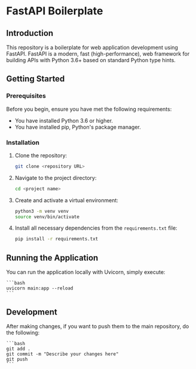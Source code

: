 # FastAPI Boilerplate

## Introduction

This repository is a boilerplate for web application development using FastAPI. FastAPI is a modern, fast (high-performance), web framework for building APIs with Python 3.6+ based on standard Python type hints.

## Getting Started

### Prerequisites

Before you begin, ensure you have met the following requirements:

- You have installed Python 3.6 or higher.
- You have installed pip, Python's package manager.

### Installation

1. Clone the repository:

   ```bash
   git clone <repository URL>
   ```

2. Navigate to the project directory:

   ```bash
   cd <project name>
   ```

3. Create and activate a virtual environment:

   ```bash
   python3 -m venv venv
   source venv/bin/activate
   ```

4. Install all necessary dependencies from the `requirements.txt` file:

   ```bash
   pip install -r requirements.txt
   ```

## Running the Application

You can run the application locally with Uvicorn, simply execute:

    ```bash
    uvicorn main:app --reload
    ```

## Development

After making changes, if you want to push them to the main repository, do the following:

    ```bash
    git add .
    git commit -m "Describe your changes here"
    git push
    ```
